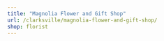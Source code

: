 ```yaml
---
title: "Magnolia Flower and Gift Shop"
url: /clarksville/magnolia-flower-and-gift-shop/
shop: florist
---
```

